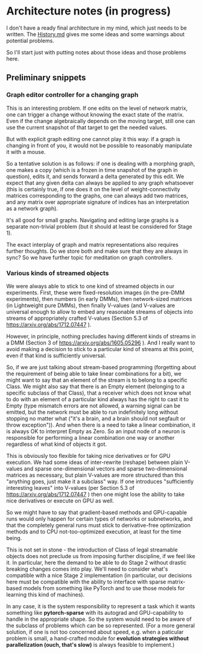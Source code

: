 # Architecture notes (in progress)

I don't have a ready final architecture in my mind, which just needs to be written. The [History.md](History.md) gives me some ideas and some warnings about potential problems.

So I'll start just with putting notes about those ideas and those problems here.

## Preliminary snippets

### Graph editor controller for a changing graph

This is an interesting problem. If one edits on the level of network matrix, one can trigger a change without knowing the exact state of the matrix. Even if the change algebraically depends on the moving target, still one can use the current snapshot of that target to get the needed values.

But with explicit graph editing one cannot play it this way: if a graph is changing in front of you, it would not be possible to reasonably manipulate it with a mouse.

So a tentative solution is as follows: if one is dealing with a morphing graph, one makes a copy (which is a frozen in time snapshot of the graph in question), edits it, and sends forward a delta generated by this edit. We expect that any given delta can always be applied to any graph whatsoever (this is certainly true, if one does it on the level of weight-connectivity matrices corresponding to the graphs, one can always add two matrices, and any matrix over appropriate signature of indices has an interpretation as a network graph).

It's all good for small graphs. Navigating and editing large graphs is a separate non-trivial problem (but it should at least be considered for Stage 1).

The exact interplay of graph and matrix representations also requires further thoughts. Do we store both and make sure that they are always in sync? So we have further topic for meditation on graph controllers.

### Various kinds of streamed objects

We were always able to stick to one kind of streamed objects in our experiments. First, these were fixed-resolution images (in the pre-DMM experiments), then numbers (in early DMMs), then network-sized matrices (in Lightweight pure DMMs), then finally V-values (and V-values are universal enough to allow to embed any reasonable streams of objects into streams of appropriately crafted V-values (Section 5.3 of https://arxiv.org/abs/1712.07447 ).

However, in principle, nothing precludes having different kinds of streams in a DMM (Section 3 of https://arxiv.org/abs/1605.05296 ). And I really want to avoid making a decision to stick to a particular kind of streams at this point, even if that kind is sufficiently universal.

So, if we are just talking about stream-based programming (forgetting about the requirement of being able to take linear combinations for a bit), we might want to say that an element of the stream is to belong to a specific Class. We might also say that there is an Empty element (belonging to a specific subclass of that Class), that a receiver which does not know what to do with an element of a particular kind always has the right to cast it to Empty (type mismatch errors are not allowed, a warning signal can be emitted, but the network must be able to run indefinitely long without stopping no matter what ("it's a brain, and a brain should not segfault or throw exception")). And when there is a need to take a linear combination, it is always OK to interpret Empty as Zero. So an input node of a neuron is responsible for performing a linear combination one way or another regardless of what kind of objects it got.

This is obviously too flexible for taking nice derivatives or for GPU execution. We had some ideas of inter-rewrite (reshape) between plain V-values and sparse one-dimensional vectors and sparse two-dimensional matrices as necessary, but plain V-values are more structured than this "anything goes, just make it a subclass" way. If one introduces "sufficiently interesting leaves" into V-values (per Section 5.3 of https://arxiv.org/abs/1712.07447 ) then one might lose the ability to take nice derivatives or execute on GPU as well.

So we might have to say that gradient-based methods and GPU-capable runs would only happen for certain types of networks or subnetworks, and that the completely general runs must stick to derivative-free optimization methods and to CPU not-too-optimized execution, at least for the time being.

This is not set in stone - the introduction of Class of legal streamable objects does not preclude us from imposing further discipline, if we feel like it. In particular, here the demand to be able to do Stage 2 without drastic breaking changes comes into play. We'll need to consider what's compatible with a nice Stage 2 implementation (in particular, our decisions here must be compatible with the ability to interface with sparse matrix-based models from something like PyTorch and to use those models for learning this kind of machines).

In any case, it is the system responsibility to represent a task which it wants something like **pytorch-sparse** with its autograd and GPU-capability to handle in the appropriate shape. So the system would need to be aware of the subclass of problems which can be so represented. (For a more general solution, if one is not too concerned about speed, e.g. when a paticular problem is small, a hand-crafted module for **evolution strategies without parallelization (ouch, that's slow)** is always feasible to implement.)

